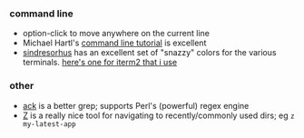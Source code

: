 ### command line
  * option-click to move anywhere on the current line
  * Michael Hartl's [command line tutorial](https://www.learnenough.com/command-line-tutorial) is excellent
  * [sindresorhus](https://github.com/sindresorhus) has an excellent set of "snazzy" colors for the various terminals.  [here's one for iterm2 that i use](https://github.com/sindresorhus/iterm2-snazzy)

### other
* [ack](http://beyondgrep.com/) is a better grep; supports Perl's (powerful) regex engine
* [Z](https://github.com/rupa/z) is a really nice tool for navigating to recently/commonly used dirs; eg `z my-latest-app`
